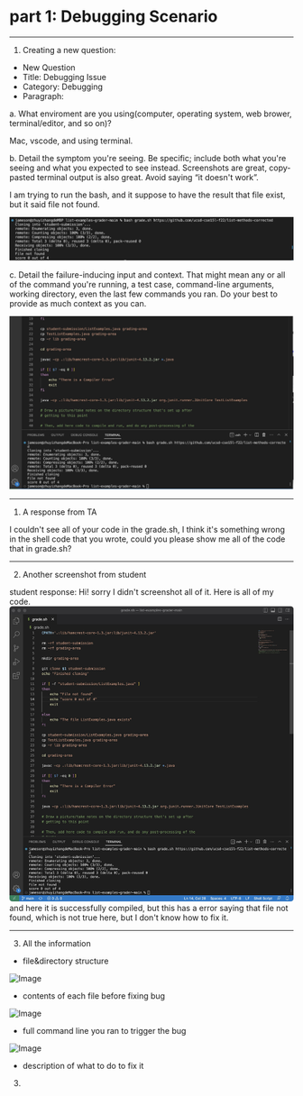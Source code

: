 # part 1: Debugging Scenario

---

1. Creating a new question:
* New Question
* Title: Debugging Issue
* Category: Debugging
* Paragraph:

a. What enviroment are you using(computer, operating system, web brower, terminal/editor, and so on)?

Mac, vscode, and using terminal.

b. Detail the symptom you're seeing. Be specific; include both what you're seeing and what you expected to see instead. Screenshots are great, copy-pasted terminal output is also great. Avoid saying “it doesn't work”.

I am trying to run the bash, and it suppose to have the result that file exist, but it said file not found.

![Image](bashgrade.jpg)

c. Detail the failure-inducing input and context. That might mean any or all of the command you're running, a test case, command-line arguments, working directory, even the last few commands you ran. Do your best to provide as much context as you can.

![Image](bashhalf.jpg)

---

1. A response from TA

I couldn't see all of your code in the grade.sh, I think it's something wrong in the shell code that you wrote, could you please show me all of the code that in grade.sh?

---

2. Another screenshot from student

student response:
Hi! sorry I didn't screenshot all of it. Here is all of my code.
![Image](bashfailedall.jpg)
and here it is successfully compiled, but this has a error saying that file not found, which is not true here, but I don't know how to fix it.

---

3. All the information

* file&directory structure

![Image]()

* contents of each file before fixing bug

![Image]()

* full command line you ran to trigger the bug

![Image]()

* description of what to do to fix it
















3. 
